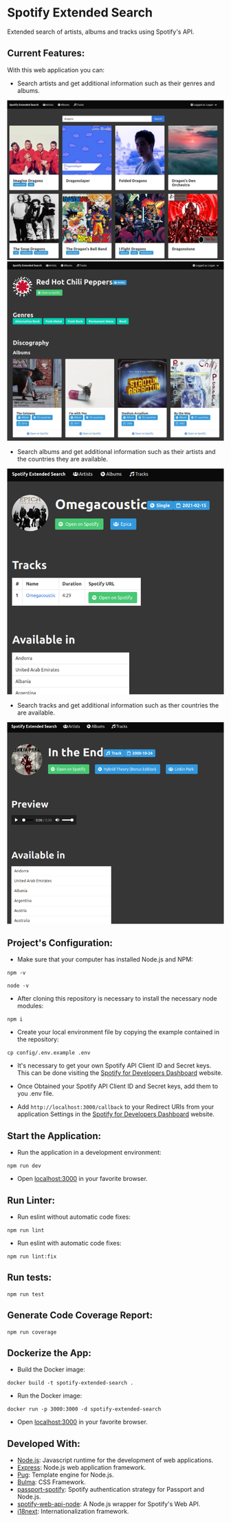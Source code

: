 # Spotify Extended Search

Extended search of artists, albums and tracks using Spotify's API.

## Current Features:

With this web application you can:

- Search artists and get additional information such as their genres and albums.

![Search artists](/screenshots/search_artists.jpg)
![Artist page](/screenshots/artist_page.jpg)

- Search albums and get additional information such as their artists and the countries they are available.

![Album page](/screenshots/album_page.png)

- Search tracks and get additional information such as ther countries the are available.

![Track page](/screenshots/track_page.png)

## Project's Configuration:

- Make sure that your computer has installed Node.js and NPM:

```
npm -v
```

```
node -v
```

- After cloning this repository is necessary to install the necessary node modules:

```
npm i
```

- Create your local environment file by copying the example contained in the repository:

```
cp config/.env.example .env
```

- It's necessary to get your own Spotify API Client ID and Secret keys. This can be done visiting the [Spotify for Developers Dashboard](https://developer.spotify.com/dashboard/) website.

- Once Obtained your Spotify API Client ID and Secret keys, add them to you .env file.

- Add `http://localhost:3000/callback` to your Redirect URIs from your application Settings in the [Spotify for Developers Dashboard](https://developer.spotify.com/dashboard/) website.

## Start the Application:

- Run the application in a development environment:

```
npm run dev
```

- Open [localhost:3000](http://localhost:3000/) in your favorite browser.

## Run Linter:

- Run eslint without automatic code fixes:

```
npm run lint
```

- Run eslint with automatic code fixes:

```
npm run lint:fix
```

## Run tests:

```
npm run test
```

## Generate Code Coverage Report:

```
npm run coverage
```

## Dockerize the App:

- Build the Docker image:

```
docker build -t spotify-extended-search .
```

- Run the Docker image:

```
docker run -p 3000:3000 -d spotify-extended-search
```

- Open [localhost:3000](http://localhost:3000/) in your favorite browser.

## Developed With:

- [Node.js](https://nodejs.org/en/): Javascript runtime for the development of web applications.
- [Express](https://expressjs.com/): Node.js web application framework.
- [Pug](https://pugjs.org): Template engine for Node.js.
- [Bulma](https://bulma.io/): CSS Framework.
- [passport-spotify](https://github.com/jmperez/passport-spotify): Spotify authentication strategy for Passport and Node.js.
- [spotify-web-api-node](https://github.com/thelinmichael/spotify-web-api-node): A Node.js wrapper for Spotify's Web API.
- [i18next](https://www.i18next.com/): Internationalization framework.

